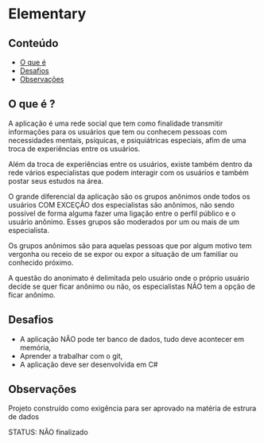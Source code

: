 # Elementary

## Conteúdo

- [O que é](#O-que-é-?)
- [Desafios](#Desafios)
- [Observações](#Observações)

## O que é ?

A aplicação é uma rede social que tem como finalidade transmitir informações para os usuários que tem ou conhecem pessoas com necessidades mentais, psíquicas, e psiquiátricas especiais, afim de uma troca de experiências entre os usuários.

Além da troca de experiências entre os usuários, existe também dentro da rede vários especialistas que podem interagir com os usuários e também postar seus estudos na área.

O grande diferencial da aplicação são os grupos anônimos onde todos os usuários COM EXCEÇÃO dos especialistas são anônimos, não sendo possível de forma alguma fazer uma ligação entre o perfil público e o usuário anônimo. Esses grupos são moderados por um ou mais de um especialista.

Os grupos anônimos são para aquelas pessoas que por algum motivo tem vergonha ou receio de se expor ou expor a situação de um familiar ou conhecido próximo.

A questão do anonimato é delimitada pelo usuário onde o próprio usuário decide se quer ficar anônimo ou não, os especialistas NÃO tem a opção de ficar anônimo.

## Desafios

* A aplicação NÃO pode ter banco de dados, tudo deve acontecer em memória,
* Aprender a trabalhar com o git,
* A aplicação deve ser desenvolvida em C#

## Observações

Projeto construído como exigência para ser aprovado na matéria de estrura de dados

STATUS: NÃO finalizado
